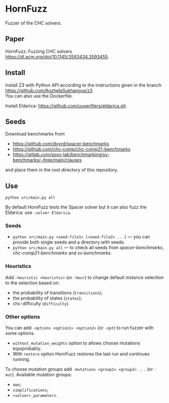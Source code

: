 # HornFuzz
Fuzzer of the CHC solvers.

## Paper
HornFuzz: Fuzzing CHC solvers https://dl.acm.org/doi/10.1145/3593434.3593455.

## Install
Install Z3 with Python API according to the instructions given in the branch https://github.com/AnzhelaSukhanova/z3.  
You can also use the Dockerfile.

Install Eldarica: https://github.com/uuverifiers/eldarica.git.

## Seeds
Download benchmarks from
* https://github.com/dvvrd/spacer-benchmarks  
* https://github.com/chc-comp/chc-comp21-benchmarks  
* https://gitlab.com/sosy-lab/benchmarking/sv-benchmarks/-/tree/main/clauses  

and place them in the root directory of this repository.  

## Use

`python src/main.py all`

By default HornFuzz tests the Spacer solver but it can also fuzz the Eldarica: use `-solver Eldarica`.  

### Seeds
* `python src/main.py <seed-file1> [<seed-file2> ...]` — you can provide both single seeds and a directory with seeds.
* `python src/main.py all` — to check all seeds from <em>spacer-benchmarks</em>, <em>chc-comp21-benchmarks</em> and <em>sv-benchmarks</em>.

### Heuristics
Add `-heuristic <heuristic>` (or `-heur`) to change default instance selection to the selection based on:  
* the probability of transitions (`transitions`);  
* the probability of states (`states`);  
* chc-difficulty (`difficulty`).  

### Other options
You can add `-options <option1> <option2>` (or `-opt`) to run fuzzer with some options.  
* `without_mutation_weights` option to allows choose mutations equiprobably.
* With `restore` option HornFuzz restores the last run and continues running.

To choose mutation groups add `-mutations <group1> <group2> ...` (or `-mut`). Available mutation groups:  
* `own`;  
* `simplifications`;  
* `<solver>_parameters`.  

